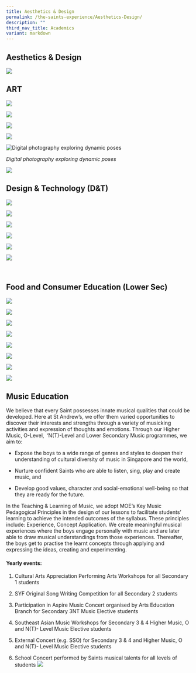 ```yaml
---
title: Aesthetics & Design
permalink: /the-saints-experience/Aesthetics-Design/
description: ""
third_nav_title: Academics
variant: markdown
---
```

## Aesthetics &amp; Design

![](/images/Academics/Aesthetic%20and%20Design/Cover%201.png)

## **ART**

![](/images/Academics/Aesthetic%20and%20Design/Art%202.png)

![](/images/Lower_Sec_Art.jpg)

![](/images/Lower_Sec_Art_2.jpg)

![](/images/Academics/Aesthetic%20and%20Design/Art1.png)

![Digital photography exploring dynamic poses](/images/Digital_Photography.jpg)

*Digital photography exploring dynamic poses*

![](/images/Academics/Aesthetic%20and%20Design/Art%203.png)

**Design &amp; Technology (D&amp;T)**
-----------------------------

  ![](/images/Academics/Aesthetic%20and%20Design/DT1.png)

 ![](/images/Academics/Aesthetic%20and%20Design/DT2.png)  

![](/images/Academics/Aesthetic%20and%20Design/DT3.png)

![](/images/Academics/Aesthetic%20and%20Design/DT4.png)

![](/images/Academics/Aesthetic%20and%20Design/DT5.png)
    
![](/images/Academics/Aesthetic%20and%20Design/DT6.png)

   
<br>


## **Food and Consumer Education (Lower Sec)**

![](/images/Academics/Aesthetic%20and%20Design/FCE%201.png)

![](/images/Academics/Aesthetic%20and%20Design/FCE%202.png)

![](/images/Academics/Aesthetic%20and%20Design/FCE%203%203.png)

![](/images/Academics/Aesthetic%20and%20Design/FCE%204.png)

![](/images/Academics/Aesthetic%20and%20Design/FCE%205.png)

![](/images/Academics/Aesthetic%20and%20Design/FCE%206.png)

![](/images/Academics/Aesthetic%20and%20Design/FCE%207.png)

![](/images/Academics/Aesthetic%20and%20Design/FCE%208.png)

## **Music Education**

We believe that every Saint possesses innate musical qualities that could be developed. Here at St Andrew’s, we offer them varied opportunities to discover their interests and strengths through a variety of musicking activities and expression of thoughts and emotions. Through our Higher Music, O-Level,&nbsp; ‘N(T)-Level and Lower Secondary Music programmes, we aim to:

  

*   Expose the boys to a wide range of genres and styles to deepen their understanding of cultural diversity of music in Singapore and the world,&nbsp;
    
*   Nurture confident Saints who are able to listen, sing, play and create music, and
    
*   Develop good values, character and social-emotional well-being so that they are ready for the future.
    
  
In the Teaching &amp; Learning of Music, we adopt MOE’s Key Music Pedagogical Principles in the design of our lessons to facilitate students’ learning to achieve the intended outcomes of the syllabus. These principles include: Experience, Concept Application. We create meaningful musical experiences where the boys engage personally with music and are later able to draw musical understandings from those experiences. Thereafter, the boys get to practise the learnt concepts through applying and expressing the ideas, creating and experimenting.

  

#### Yearly events:

1.  Cultural Arts Appreciation Performing Arts Workshops for all Secondary 1 students
    
2.  SYF Original Song Writing Competition for all Secondary 2 students
    
3.  Participation in Aspire Music Concert organised by Arts Education Branch for Secondary 3NT Music Elective students
    
4.  Southeast Asian Music Workshops for Secondary 3 &amp; 4 Higher Music, O and N(T)- Level Music Elective students
    
5.  External Concert (e.g. SSO) for Secondary 3 &amp; 4 and Higher Music, O and N(T)- Level Music Elective students
    
6.  School Concert performed by Saints musical talents for all levels of students
**![](https://lh3.googleusercontent.com/i7PO9ceWvf_aaTrEyHZAWfERFPWVwrqb67th2qUogfROwAmFyhB7W8SAhvl0GcSjYRd80GQFw8suUsaHkNKVsPsxYEYo1nq6wzt23a71sFwfBpfaD3ND5kHPjePmu-0ZTXcwQKmGugs)**